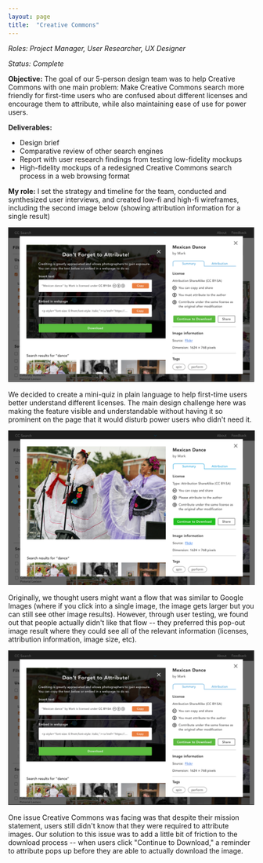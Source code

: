 ```yaml
---
layout: page
title:  "Creative Commons"
---
```


_Roles: Project Manager, User Researcher, UX Designer_

_Status: Complete_


**Objective:**
The goal of our 5-person design team was to help Creative Commons with one main problem: Make Creative Commons search more friendly for first-time users who are confused about different licenses and encourage them to attribute, while also maintaining ease of use for power users. 

**Deliverables:**
* Design brief
* Comparative review of other search engines
* Report with user research findings from testing low-fidelity mockups
* High-fidelity mockups of a redesigned Creative Commons search process in a web browsing format

**My role:** 
I set the strategy and timeline for the team, conducted and synthesized user interviews, and created low-fi and high-fi wireframes, including the second image below (showing attribution information for a single result)


<img src="/assets/img/cc-download.png">

We decided to create a mini-quiz in plain language to help first-time users better understand different licenses. The main design challenge here was making the feature visible and understandable without having it so prominent on the page that it would disturb power users who didn't need it.


<img src="/assets/img/cc-singleresult.png">

Originally, we thought users might want a flow that was similar to Google Images (where if you click into a single image, the image gets larger but you can still see other image results). However, through user testing, we found out that people actually didn't like that flow -- they preferred this pop-out image result where they could see all of the relevant information (licenses, attribution information, image size, etc). 


<img src="/assets/img/cc-download.png">

One issue Creative Commons was facing was that despite their mission statement, users still didn't know that they were required to attribute images. Our solution to this issue was to add a little bit of friction to the download process -- when users click "Continue to Download," a reminder to attribute pops up before they are able to actually download the image.